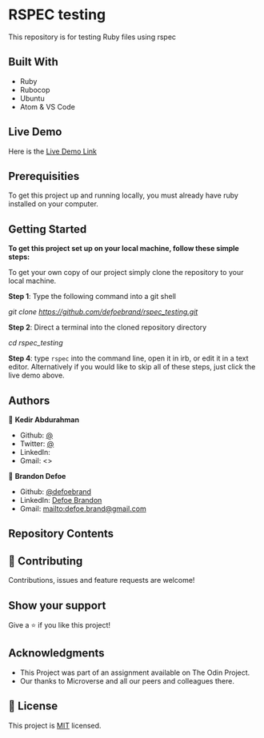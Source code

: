 # RSPEC testing

This repository is for testing Ruby files using rspec

## Built With

-   Ruby
-   Rubocop
-   Ubuntu
-   Atom & VS Code

## Live Demo

Here is the [Live Demo Link](<>)

## Prerequisities

To get this project up and running locally, you must already have ruby installed on your computer.

## Getting Started

**To get this project set up on your local machine, follow these simple steps:**

To get your own copy of our project simply clone the repository to your local machine.

**Step 1**: Type the following command into a git shell

_git clone <https://github.com/defoebrand/rspec_testing.git>_

**Step 2**: Direct a terminal into the cloned repository directory

_cd rspec_testing_

**Step 4**: type `rspec` into the command line, open it in irb, or edit it in a text editor. Alternatively if you would like to skip all of these steps, just click the live demo above.

## Authors

👤 **Kedir Abdurahman**

-   Github: [@](https://github.com/keddo)
-   Twitter: [@](https://twitter.com/)
-   LinkedIn: [](https://www.linkedin.com/in//)
-   Gmail: &lt;>

👤 **Brandon Defoe**

-   Github: [@defoebrand](https://github.com/defoebrand)
-   LinkedIn: [Defoe Brandon](https://www.linkedin.com/in/defoebrand/)
-   Gmail: <mailto:defoe.brand@gmail.com>

## Repository Contents

## 🤝 Contributing

Contributions, issues and feature requests are welcome!

## Show your support

Give a ⭐️ if you like this project!

## Acknowledgments

-   This Project was part of an assignment available on The Odin Project.
-   Our thanks to Microverse and all our peers and colleagues there.

## 📝 License

This project is [MIT](lic.url) licensed.
